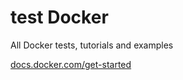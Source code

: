 # test Docker

All Docker tests, tutorials and examples

[docs.docker.com/get-started](https://docs.docker.com/get-started/part2/#build-the-app)
